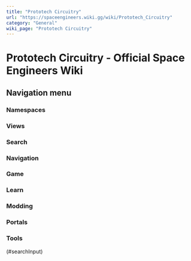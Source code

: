 ```yaml
---
title: "Prototech Circuitry"
url: "https://spaceengineers.wiki.gg/wiki/Prototech_Circuitry"
category: "General"
wiki_page: "Prototech Circuitry"
---
```


# Prototech Circuitry - Official Space Engineers Wiki

## Navigation menu

### Namespaces

### Views

### Search

### Navigation

### Game

### Learn

### Modding

### Portals

### Tools

(#searchInput)